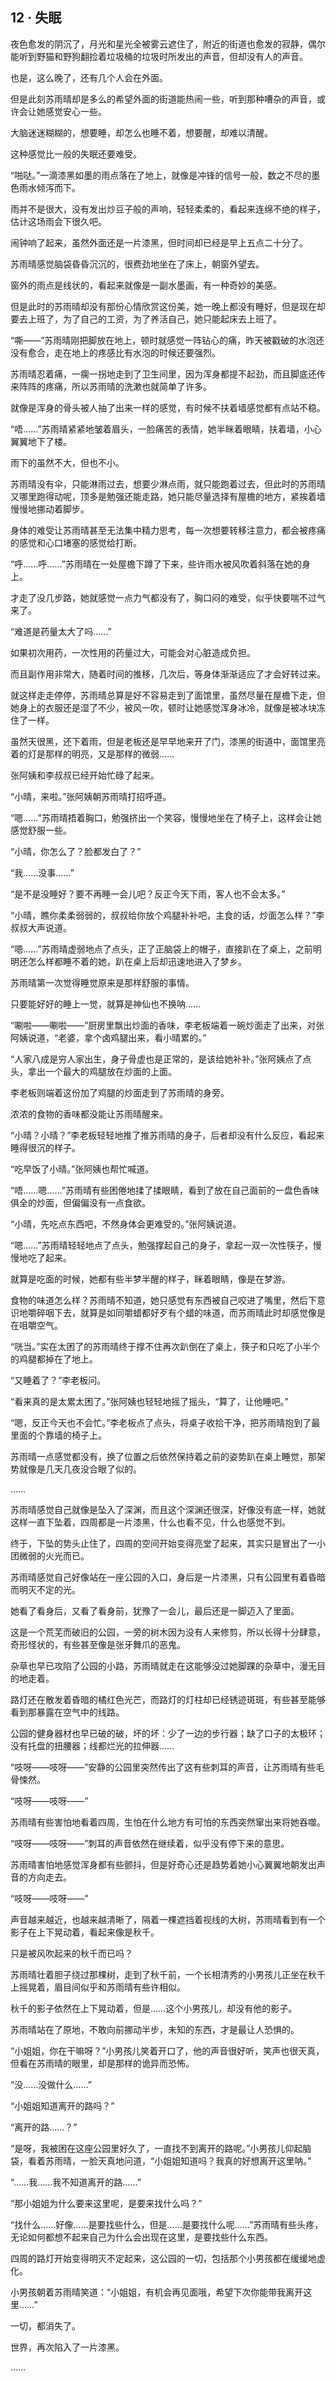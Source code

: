 ## 12 · 失眠

夜色愈发的阴沉了，月光和星光全被雾云遮住了，附近的街道也愈发的寂静，偶尔能听到野猫和野狗翻捡着垃圾桶的垃圾时所发出的声音，但却没有人的声音。

也是，这么晚了，还有几个人会在外面。

但是此刻苏雨晴却是多么的希望外面的街道能热闹一些，听到那种嘈杂的声音，或许会让她感觉安心一些。

大脑迷迷糊糊的，想要睡，却怎么也睡不着，想要醒，却难以清醒。

这种感觉比一般的失眠还要难受。

“啪哒。”一滴漆黑如墨的雨点落在了地上，就像是冲锋的信号一般，数之不尽的墨色雨水倾泻而下。

雨并不是很大，没有发出炒豆子般的声响，轻轻柔柔的，看起来连绵不绝的样子，估计这场雨会下很久吧。

闹钟响了起来，虽然外面还是一片漆黑，但时间却已经是早上五点二十分了。

苏雨晴感觉脑袋昏昏沉沉的，很费劲地坐在了床上，朝窗外望去。

窗外的雨点是线状的，看起来就像是一副水墨画，有一种奇妙的美感。

但是此时的苏雨晴却没有那份心情欣赏这份美，她一晚上都没有睡好，但是现在却要去上班了，为了自己的工资，为了养活自己，她只能起床去上班了。

“嘶——”苏雨晴刚把脚放在地上，顿时就感觉一阵钻心的痛，昨天被戳破的水泡还没有愈合，走在地上的疼感比有水泡的时候还要强烈。

苏雨晴忍着痛，一瘸一拐地走到了卫生间里，因为浑身都提不起劲，而且脚底还传来阵阵的疼痛，所以苏雨晴的洗漱也就简单了许多。

就像是浑身的骨头被人抽了出来一样的感觉，有时候不扶着墙感觉都有点站不稳。

“唔……”苏雨晴紧紧地皱着眉头，一脸痛苦的表情，她半眯着眼睛，扶着墙，小心翼翼地下了楼。

雨下的虽然不大，但也不小。

苏雨晴没有伞，只能淋雨过去，想要少淋点雨，就只能跑着过去，但此时的苏雨晴又哪里跑得动呢，顶多是勉强还能走路，她只能尽量选择有屋檐的地方，紧挨着墙慢慢地挪动着脚步。

身体的难受让苏雨晴甚至无法集中精力思考，每一次想要转移注意力，都会被疼痛的感觉和心口堵塞的感觉给打断。

“呼……呼……”苏雨晴在一处屋檐下蹲了下来，些许雨水被风吹着斜落在她的身上。

才走了没几步路，她就感觉一点力气都没有了，胸口闷的难受，似乎快要喘不过气来了。

“难道是药量太大了吗……”

如果初次用药，一次性用的药量过大，可能会对心脏造成负担。

而且副作用非常大，随着时间的推移，几次后，等身体渐渐适应了才会好转过来。

就这样走走停停，苏雨晴总算是好不容易走到了面馆里，虽然尽量在屋檐下走，但她身上的衣服还是湿了不少，被风一吹，顿时让她感觉浑身冰冷，就像是被冰块冻住了一样。

虽然天很黑，还下着雨，但是老板还是早早地来开了门，漆黑的街道中，面馆里亮着的灯是那样的明亮，又是那样的微弱……

张阿姨和李叔叔已经开始忙碌了起来。

“小晴，来啦。”张阿姨朝苏雨晴打招呼道。

“嗯……”苏雨晴捂着胸口，勉强挤出一个笑容，慢慢地坐在了椅子上，这样会让她感觉舒服一些。

“小晴，你怎么了？脸都发白了？”

“我……没事……”

“是不是没睡好？要不再睡一会儿吧？反正今天下雨，客人也不会太多。”

“小晴，瞧你柔柔弱弱的，叔叔给你放个鸡腿补补吧，主食的话，炒面怎么样？”李叔叔大声说道。

“嗯……”苏雨晴虚弱地点了点头，正了正脑袋上的帽子，直接趴在了桌上，之前明明还怎么样都睡不着的她，趴在桌上后却迅速地进入了梦乡。

苏雨晴第一次觉得睡觉原来是那样舒服的事情。

只要能好好的睡上一觉，就算是神仙也不换呐……

“唰啦——唰啦——”厨房里飘出炒面的香味，李老板端着一碗炒面走了出来，对张阿姨说道，“老婆，拿个卤鸡腿出来，看小晴累的。”

“人家八成是穷人家出生，身子骨虚也是正常的，是该给她补补。”张阿姨点了点头，拿出一个最大的鸡腿放在炒面的上面。

李老板则端着这份加了鸡腿的炒面走到了苏雨晴的身旁。

浓浓的食物的香味都没能让苏雨晴醒来。

“小晴？小晴？”李老板轻轻地推了推苏雨晴的身子，后者却没有什么反应，看起来睡得很沉的样子。

“吃早饭了小晴。”张阿姨也帮忙喊道。

“唔……嗯……”苏雨晴有些困倦地揉了揉眼睛，看到了放在自己面前的一盘色香味俱全的炒面，但偏偏没有一点食欲。

“小晴，先吃点东西吧，不然身体会更难受的。”张阿姨说道。

“嗯……”苏雨晴轻轻地点了点头，勉强撑起自己的身子，拿起一双一次性筷子，慢慢地吃了起来。

就算是吃面的时候，她都有些半梦半醒的样子，眯着眼睛，像是在梦游。

食物的味道怎么样？苏雨晴不知道，她只感觉有东西被自己咬进了嘴里，然后下意识地嚼碎咽下去，就算是如同嚼蜡都好歹有个蜡的味道，而苏雨晴此时却感觉像是在咀嚼空气。

“咣当。”实在太困了的苏雨晴终于撑不住再次趴倒在了桌上，筷子和只吃了小半个的鸡腿都掉在了地上。

“又睡着了？”李老板问。

“看来真的是太累太困了。”张阿姨也轻轻地摇了摇头，“算了，让他睡吧。”

“嗯，反正今天也不会忙。”李老板点了点头，将桌子收拾干净，把苏雨晴抱到了最里面的个靠墙的椅子上。

苏雨晴一点感觉都没有，换了位置之后依然保持着之前的姿势趴在桌上睡觉，那架势就像是几天几夜没合眼了似的。

……

苏雨晴感觉自己就像是坠入了深渊，而且这个深渊还很深，好像没有底一样，她就这样一直下坠着，四周都是一片漆黑，什么也看不见，什么也感觉不到。

终于，下坠的势头止住了，四周的空间开始变得亮堂了起来，其实只是冒出了一小团微弱的火光而已。

苏雨晴感觉自己好像站在一座公园的入口，身后是一片漆黑，只有公园里有着昏暗而明灭不定的光。

她看了看身后，又看了看身前，犹豫了一会儿，最后还是一脚迈入了里面。

这是一个荒芜而破旧的公园，一旁的树木因为没有人来修剪，所以长得十分肆意，奇形怪状的，有些甚至像是张牙舞爪的恶鬼。

杂草也早已攻陷了公园的小路，苏雨晴就走在这能够没过她脚踝的杂草中，漫无目的地走着。

路灯还在散发着昏暗的橘红色光芒，而路灯的灯柱却已经锈迹斑斑，有些甚至能够看到那暴露在空气中的线路。

公园的健身器材也早已破的破，坏的坏：少了一边的步行器；缺了口子的太极环；没有托盘的扭腰器；线都烂光的拉伸器……

“吱呀——吱呀——”安静的公园里突然传出了这有些刺耳的声音，让苏雨晴有些毛骨悚然。

“吱呀——吱呀——”

苏雨晴有些害怕地看着四周，生怕在什么地方有可怕的东西突然窜出来将她吞噬。

“吱呀——吱呀——”刺耳的声音依然在继续着，似乎没有停下来的意思。

苏雨晴害怕地感觉浑身都有些颤抖，但是好奇心还是趋势着她小心翼翼地朝发出声音的方向走去。

“吱呀——吱呀——”

声音越来越近，也越来越清晰了，隔着一棵遮挡着视线的大树，苏雨晴看到有一个影子在上下晃动着，看起来像是秋千。

只是被风吹起来的秋千而已吗？

苏雨晴壮着胆子绕过那棵树，走到了秋千前，一个长相清秀的小男孩儿正坐在秋千上摇晃着，眉目间似乎和苏雨晴有些许相似。

秋千的影子依然在上下晃动着，但是……这个小男孩儿，却没有他的影子。

苏雨晴站在了原地，不敢向前挪动半步，未知的东西，才是最让人恐惧的。

“小姐姐，你在干嘛呀？”小男孩儿笑着开口了，他的声音很好听，笑声也很天真，但看在苏雨晴的眼里，却是那样的诡异而恐怖。

“没……没做什么……”

“小姐姐知道离开的路吗？”

“离开的路……？”

“是呀，我被困在这座公园里好久了，一直找不到离开的路呢。”小男孩儿仰起脑袋，看着苏雨晴，一脸天真地问道，“小姐姐知道吗？我真的好想离开这里呐。”

“……我……我不知道离开的路……”

“那小姐姐为什么要来这里呢，是要来找什么吗？”

“找什么……好像……是要找些什么，但是……是要找什么呢……”苏雨晴有些头疼，无论如何都想不起来自己为什么会出现在这里，是要找些什么东西。

四周的路灯开始变得明灭不定起来，这公园的一切，包括那个小男孩都在缓缓地虚化。

小男孩朝着苏雨晴笑道：“小姐姐，有机会再见面哦，希望下次你能带我离开这里……”

一切，都消失了。

世界，再次陷入了一片漆黑。

……
